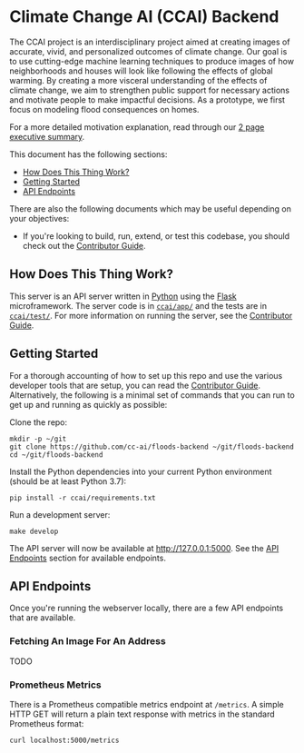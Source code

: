 # Climate Change AI (CCAI) Backend

The CCAI project is an interdisciplinary project aimed at creating images of accurate, vivid, and personalized outcomes of climate change. Our goal is to use cutting-edge machine learning techniques to produce images of how neighborhoods and houses will look like following the effects of global warming. By creating a more visceral understanding of the effects of climate change, we aim to strengthen public support for necessary actions and motivate people to make impactful decisions. As a prototype, we first focus on modeling flood consequences on homes.


For a more detailed motivation explanation, read through our [2 page executive summary](https://docs.google.com/document/d/1WQtugSBgMVB-i0RhgCg_qaP7WDj7aimWvpZytKTEqY4/edit).

This document has the following sections:

- [How Does This Thing Work?](#how-does-this-thing-work)
- [Getting Started](#getting-started)
- [API Endpoints](#api-endpoints)

There are also the following documents which may be useful depending on your objectives:

- If you're looking to build, run, extend, or test this codebase, you should check out the [Contributor Guide](./CONTRIBUTING.md).

## How Does This Thing Work?

This server is an API server written in [Python](https://python.org/) using the [Flask](http://flask.pocoo.org/) microframework. The server code is in [`ccai/app/`](./ccai/app/) and the tests are in [`ccai/test/`](./ccai/test/). For more information on running the server, see the [Contributor Guide](./CONTRIBUTING.md).

## Getting Started

For a thorough accounting of how to set up this repo and use the various developer tools that are setup, you can read the [Contributor Guide](./CONTRIBUTING.md). Alternatively, the following is a minimal set of commands that you can run to get up and running as quickly as possible:

Clone the repo:

```
mkdir -p ~/git
git clone https://github.com/cc-ai/floods-backend ~/git/floods-backend
cd ~/git/floods-backend
```

Install the Python dependencies into your current Python environment (should be at least Python 3.7):

```
pip install -r ccai/requirements.txt
```

Run a development server:

```
make develop
```

The API server will now be available at http://127.0.0.1:5000. See the [API Endpoints](#api-endpoints) section for available endpoints.

## API Endpoints

Once you're running the webserver locally, there are a few API endpoints that are available.

### Fetching An Image For An Address

TODO

### Prometheus Metrics

There is a Prometheus compatible metrics endpoint at `/metrics`. A simple HTTP GET will return a plain text response with metrics in the standard Prometheus format:

```
curl localhost:5000/metrics
```
